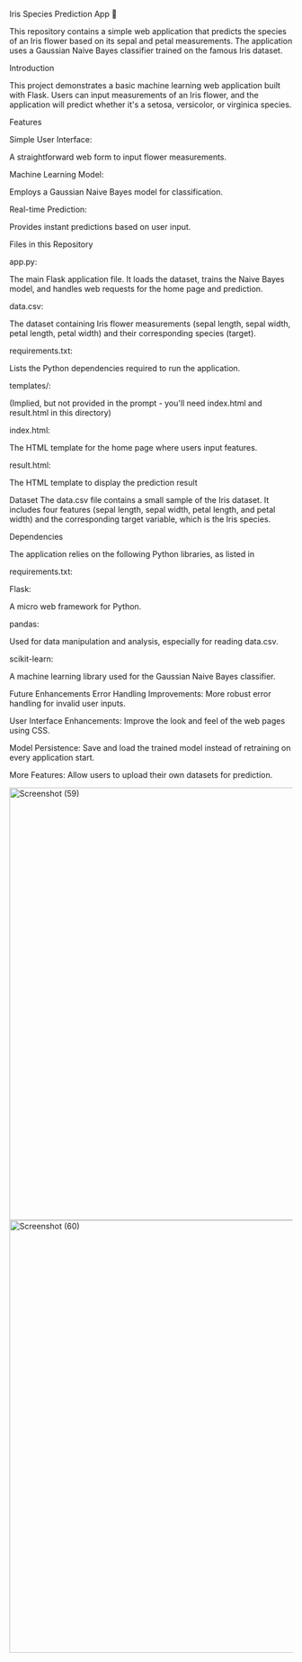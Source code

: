 Iris Species Prediction App 🌸

This repository contains a simple web application that predicts the species of an Iris flower based on its sepal and petal measurements. The application uses a Gaussian Naive Bayes classifier trained on the famous Iris dataset.

Introduction

This project demonstrates a basic machine learning web application built with Flask. Users can input measurements of an Iris flower, and the application will predict whether it's a setosa, versicolor, or virginica species.

Features

Simple User Interface:

A straightforward web form to input flower measurements.

Machine Learning Model: 

Employs a Gaussian Naive Bayes model for classification.

Real-time Prediction: 

Provides instant predictions based on user input.

Files in this Repository

app.py: 

The main Flask application file. It loads the dataset, trains the Naive Bayes model, and handles web requests for the home page and prediction.


data.csv: 

The dataset containing Iris flower measurements (sepal length, sepal width, petal length, petal width) and their corresponding species (target). 


requirements.txt:

Lists the Python dependencies required to run the application. 

templates/: 

(Implied, but not provided in the prompt - you'll need index.html and result.html in this directory)

index.html: 

The HTML template for the home page where users input features.

result.html: 

The HTML template to display the prediction result

Dataset
The data.csv file contains a small sample of the Iris dataset. It includes four features (sepal length, sepal width, petal length, and petal width) and the corresponding target variable, which is the Iris species. 

Dependencies

The application relies on the following Python libraries, as listed in 

requirements.txt: 

Flask:

A micro web framework for Python.

pandas: 

Used for data manipulation and analysis, especially for reading data.csv.

scikit-learn: 

A machine learning library used for the Gaussian Naive Bayes classifier.

Future Enhancements
Error Handling Improvements: More robust error handling for invalid user inputs.

User Interface Enhancements: Improve the look and feel of the web pages using CSS.

Model Persistence: Save and load the trained model instead of retraining on every application start.

More Features: Allow users to upload their own datasets for prediction.

<img width="1366" height="768" alt="Screenshot (59)" src="https://github.com/user-attachments/assets/6517f1e0-cdd9-4702-a6a6-20ba9345b8d2" />

<img width="1366" height="768" alt="Screenshot (60)" src="https://github.com/user-attachments/assets/36524ed4-8646-4083-84af-2c3574a5eb3b" />
